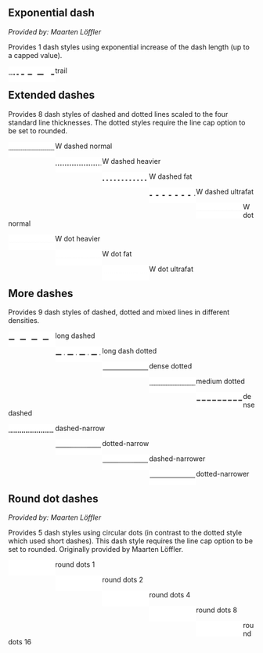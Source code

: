 ## Exponential dash
*Provided by: Maarten Löffler*

Provides 1 dash styles using exponential increase of the dash length (up to a capped value).

<img align="left" src="https://github.com/loizuf/ipe_collection/blob/assets/dashes/trail.svg" width="96"> trail
## Extended dashes


Provides 8 dash styles of dashed and dotted lines scaled to the four standard line thicknesses. The dotted styles require the line cap option to be set to rounded.

<img align="left" src="https://github.com/loizuf/ipe_collection/blob/assets/dashes/W_dashed_normal.svg" width="96"> W dashed normal

<img align="left" src="https://github.com/loizuf/ipe_collection/blob/assets/dashes/W_dashed_heavier.svg" width="96"> W dashed heavier

<img align="left" src="https://github.com/loizuf/ipe_collection/blob/assets/dashes/W_dashed_fat.svg" width="96"> W dashed fat

<img align="left" src="https://github.com/loizuf/ipe_collection/blob/assets/dashes/W_dashed_ultrafat.svg" width="96"> W dashed ultrafat

<img align="left" src="https://github.com/loizuf/ipe_collection/blob/assets/dashes/W_dot_normal.svg" width="96"> W dot normal

<img align="left" src="https://github.com/loizuf/ipe_collection/blob/assets/dashes/W_dot_heavier.svg" width="96"> W dot heavier

<img align="left" src="https://github.com/loizuf/ipe_collection/blob/assets/dashes/W_dot_fat.svg" width="96"> W dot fat

<img align="left" src="https://github.com/loizuf/ipe_collection/blob/assets/dashes/W_dot_ultrafat.svg" width="96"> W dot ultrafat
## More dashes


Provides 9 dash styles of dashed, dotted and mixed lines in different densities.

<img align="left" src="https://github.com/loizuf/ipe_collection/blob/assets/dashes/long_dashed.svg" width="96"> long dashed

<img align="left" src="https://github.com/loizuf/ipe_collection/blob/assets/dashes/long_dash_dotted.svg" width="96"> long dash dotted

<img align="left" src="https://github.com/loizuf/ipe_collection/blob/assets/dashes/dense_dotted.svg" width="96"> dense dotted

<img align="left" src="https://github.com/loizuf/ipe_collection/blob/assets/dashes/medium_dotted.svg" width="96"> medium dotted

<img align="left" src="https://github.com/loizuf/ipe_collection/blob/assets/dashes/dense_dashed.svg" width="96"> dense dashed

<img align="left" src="https://github.com/loizuf/ipe_collection/blob/assets/dashes/dashed-narrow.svg" width="96"> dashed-narrow

<img align="left" src="https://github.com/loizuf/ipe_collection/blob/assets/dashes/dotted-narrow.svg" width="96"> dotted-narrow

<img align="left" src="https://github.com/loizuf/ipe_collection/blob/assets/dashes/dashed-narrower.svg" width="96"> dashed-narrower

<img align="left" src="https://github.com/loizuf/ipe_collection/blob/assets/dashes/dotted-narrower.svg" width="96"> dotted-narrower
## Round dot dashes
*Provided by: Maarten Löffler*

Provides 5 dash styles using circular dots (in contrast to the dotted style which used short dashes). This dash style requires the line cap option to be set to rounded. Originally provided by Maarten Löffler.

<img align="left" src="https://github.com/loizuf/ipe_collection/blob/assets/dashes/round_dots_1.svg" width="96"> round dots 1

<img align="left" src="https://github.com/loizuf/ipe_collection/blob/assets/dashes/round_dots_2.svg" width="96"> round dots 2

<img align="left" src="https://github.com/loizuf/ipe_collection/blob/assets/dashes/round_dots_4.svg" width="96"> round dots 4

<img align="left" src="https://github.com/loizuf/ipe_collection/blob/assets/dashes/round_dots_8.svg" width="96"> round dots 8

<img align="left" src="https://github.com/loizuf/ipe_collection/blob/assets/dashes/round_dots_16.svg" width="96"> round dots 16

